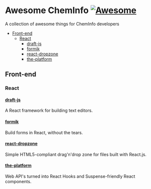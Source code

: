 # **Awesome ChemInfo**  [![Awesome](https://cdn.rawgit.com/sindresorhus/awesome/d7305f38d29fed78fa85652e3a63e154dd8e8829/media/badge.svg)](https://github.com/sindresorhus/awesome)

A collection of awesome things for ChemInfo developers

- [Front-end](#front-end)
  - [React](#react)
    - [draft-js](#draft-js)
    - [formik](#formik)
    - [react-dropzone](#react-dropzone)
    - [the-platform](#the-platform)

## Front-end

### React

#### [draft-js](https://github.com/facebook/draft-js)

A React framework for building text editors.

#### [formik](https://github.com/jaredpalmer/formik)

Build forms in React, without the tears.

#### [react-dropzone](https://github.com/react-dropzone/react-dropzone)

Simple HTML5-compliant drag'n'drop zone for files built with React.js.

#### [the-platform](https://github.com/palmerhq/the-platform)

Web API's turned into React Hooks and Suspense-friendly React components.
